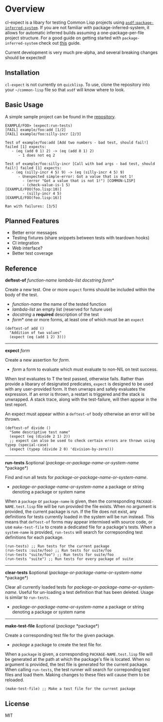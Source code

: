 # Overview
cl-expect is a libary for testing Common Lisp projects using [`asdf:package-inferred-system`](https://common-lisp.net/project/asdf/asdf/The-package_002dinferred_002dsystem-extension.html). If you are not familiar with package-inferred-system, it allows for automatic inferred builds assuming a one-package-per-file project structure. For a good guide on getting started with `package-inferred-system` check out [this](https://davazp.net/2014/11/26/modern-library-with-asdf-and-package-inferred-system.html) guide.

Current development is very much pre-alpha, and several breaking changes should be expected!

## Installation
`cl-expect` is not currently on `quicklisp`. To use, clone the repository into your `~/common-lisp` file so that `asdf` will know where to look. 

## Basic Usage
A simple sample project can be found in the [repository](https://github.com/mmgeorge/cl-expect/tree/master/example). 

```
EXAMPLE/FOO> (expect:run-tests)
[FAIL] example/foo:add [1/2]     
[FAIL] example/foo:silly-incr [2/3]

Test of example/foo:add [Add two numbers - bad test, should fail!] failed [1] expects:  
   - (eq (add 0 1) 2) -> (eq (add 0 1) 2)  
      - 1 does not eq 2 

Test of example/foo:silly-incr [Call with bad args - bad test, should fail!] failed [1] expects:
   - (eq (silly-incr 4 5) 9) -> (eq (silly-incr 4 5) 9)
      - Unexpected simple-error: Got a value that is not 1!
        - (error "Got a value that is not 1!") [COMMON-LISP]
        - (check-value-is-1 5)                 [EXAMPLE/FOO(foo.lisp:10)]
        - (silly-incr 4 5)                     [EXAMPLE/FOO(foo.lisp:16)] 
        
Ran with failures: [3/5]
```
## Planned Features
- Better error messages
- Testing fixtures (share snippets between tests with teardown hooks)
- CI integration
- Web interface?
- Better test coverage

## Reference 
**deftest-of** _function-name lambda-list docstring form*_

Create a new test. One or more `expect` forms should be included within the body of the test. 
- _function-name_ the name of the tested function
- _lambda-list_ an empty list (reserved for future use)
- _docstring_ a **required** description of the test
- _form_* one or more forms, at least one of which must be an `expect`
```common-lisp
(deftest-of add ()
  "Addition of two values"
  (expect (eq (add 1 2) 3)))
```
---
**expect** _form_

Create a new assertion for _form_.
- _form_ a form to evaluate which must evaluate to non-NIL on test success. 

When _test_ evaluates to T the test passed, otherwise fails. Rather than provide a libarary of designated predicates, `expect` is designed to be used with any user-provided form. It then unwraps and safely evaluates the expression. If an error is thrown, a restart is triggered and the stack is unwrapped. A stack trace, along with the test-failure, will then appear in the test report. 

An expect must appear within a `deftest-of` body otherwise an error will be thrown. 
```common-lisp
(deftest-of divide ()
  "Some descriptive test name"
  (expect (eq (divide 2 1) 2))
  ;; expect can also be used to check certain errors are thrown using typep (special-case)
  (expect (typep (divide 2 0) 'division-by-zero)))
```
---
**run-tests** &optional (_package-or-package-name-or-system-name_ \*package\*)

Find and run all tests for _package-or-package-name-or-system-name_.
- _package-or-package-name-or-system-name_ a package or string denoting a package or system name

When a `package` or `package-name` is given, then the corresponding `PACKAGE-NAME.test.lisp` file will be run provided the file exists. When no argument is provided, the current package is run. If the file does not exist, any definitions for tests currently loaded in the system will be run instead. This means that `deftest-of` forms may appear intermixed with source code, or use `make-test-file` to create a dedicated file for a package's tests. When a `system-name` is provided, `run-tests` will search for correpsonding test definitions for each package. 

```common-lisp
(run-tests) ;; Run tests for the current package
(run-tests :suite/foo) ;; Run tests for suite/foo
(run-tests "suite/foo") ;; Run tests for suite/foo
(run-tests "suite") ;; Run tests for every package of suite
```
---
**clear-tests** &optional (_package-or-package-name-or-system-name_ \*package\*)

Clear all currently loaded tests for _package-or-package-name-or-system-name_. Useful for un-loading a test definition that has been deleted. Usage is similar to `run-tests`.
- _package-or-package-name-or-system-name_ a package or string denoting a package or system name

---
**make-test-file** &optional (_package_ \*package\*)

Create a corresponding test file for the given package. 
- _package_ a package to create the test file for.

When a `package` is given, a corresponding `PACKAGE-NAME.test.lisp` file will be generated at the path at which the package's file is located. When no argument is provided, the test file is generated for the current package. When calling `run-tests`, the test runner will search for correponding test files and load them. Making changes to these files will cause them to be reloaded. 

```common-lisp
(make-test-file) ;; Make a test file for the current package
```

## License 
MIT
